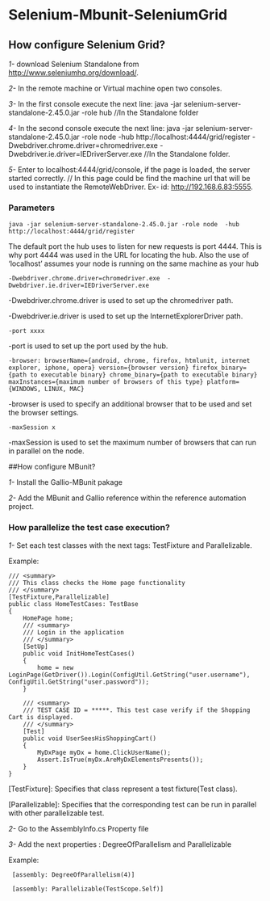 # Selenium-Mbunit-SeleniumGrid

## How configure Selenium Grid?

*1-*  download Selenium Standalone from http://www.seleniumhq.org/download/.

*2-* In the remote machine or Virtual machine open two consoles.

*3-* In the first console execute the next line: java -jar selenium-server-standalone-2.45.0.jar -role hub  //In the Standalone folder

*4-* In the second console execute the next line: java -jar selenium-server-standalone-2.45.0.jar -role node  -hub http://localhost:4444/grid/register -Dwebdriver.chrome.driver=chromedriver.exe  -Dwebdriver.ie.driver=IEDriverServer.exe  //In the Standalone folder.

*5-* Enter to localhost:4444/grid/console, if the page is loaded,  the server started correctly. // In this page could be find the machine url that will be used to instantiate the RemoteWebDriver. Ex- id: http://192.168.6.83:5555.


### Parameters

    java -jar selenium-server-standalone-2.45.0.jar -role node  -hub http://localhost:4444/grid/register
  
The default port the hub uses to listen for new requests is port 4444. This is why port 4444 was used in the URL for locating the hub. Also the use of ‘localhost’ assumes your node is running on the same machine as your hub

    -Dwebdriver.chrome.driver=chromedriver.exe  -Dwebdriver.ie.driver=IEDriverServer.exe
  
-Dwebdriver.chrome.driver is used to set up the chromedriver path.

-Dwebdriver.ie.driver is used to set up the InternetExplorerDriver path.

    -port xxxx
  
-port  is used to set up the port used by the hub.

    -browser: browserName={android, chrome, firefox, htmlunit, internet explorer, iphone, opera} version={browser version} firefox_binary={path to executable binary} chrome_binary={path to executable binary} maxInstances={maximum number of browsers of this type} platform={WINDOWS, LINUX, MAC}

-browser is used to specify an additional browser that to be used and set the browser settings.

    -maxSession x
    
-maxSession is used to set the maximum number of browsers that can run in parallel on the node.



##How configure MBunit?

*1-* Install the Gallio-MBunit pakage

*2-* Add the MBunit and Gallio reference within the reference automation project.


### How parallelize the test case execution?

*1-* Set each test classes with the next tags: TestFixture and Parallelizable.
 
 Example:

    /// <summary>
    /// This class checks the Home page functionality
    /// </summary>
    [TestFixture,Parallelizable]
    public class HomeTestCases: TestBase
    {
        HomePage home;
        /// <summary>
        /// Login in the application
        /// </summary>
        [SetUp]
        public void InitHomeTestCases()
        {
            home = new LoginPage(GetDriver()).Login(ConfigUtil.GetString("user.username"), ConfigUtil.GetString("user.password"));
        }

        /// <summary>
        /// TEST CASE ID = *****. This test case verify if the Shopping Cart is displayed.
        /// </summary>
        [Test]
        public void UserSeesHisShoppingCart()
        {
            MyDxPage myDx = home.ClickUserName();
            Assert.IsTrue(myDx.AreMyDxElementsPresents());
        }
    }

[TestFixture]: Specifies that class represent a test fixture(Test class).

[Parallelizable]: Specifies that the corresponding test can be run in parallel with other parallelizable test.


*2-* Go to the AssemblyInfo.cs Property file

*3-* Add the next properties : DegreeOfParallelism and Parallelizable

Example:

     [assembly: DegreeOfParallelism(4)]

     [assembly: Parallelizable(TestScope.Self)]
